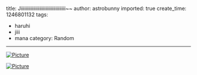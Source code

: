 title: Jiiiiiiiiiiiiiiiiiiiiiiiiiiiiiiiiiiii~~
author: astrobunny
imported: true
create_time: 1246801132
tags:
- haruhi
- jiii
- mana
category: Random
---
 [![](wp-uploads/2009/07/wpid-haruhi-stare-500x281.jpg "Picture")](/images/wp-uploads/2009/07/wpid-haruhi-stare.jpg)  
  
 [![](wp-uploads/2009/07/wpid-mana-500x281.jpg "Picture")](/images/wp-uploads/2009/07/wpid-mana.jpg)